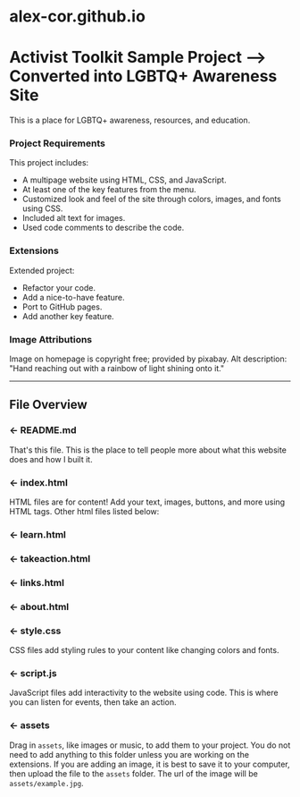 # alex-cor.github.io

# Activist Toolkit Sample Project --> Converted into LGBTQ+ Awareness Site

This is a place for LGBTQ+ awareness, resources, and education. 


### Project Requirements
This project includes: 
- A multipage website using HTML, CSS, and JavaScript.
- At least one of the key features from the menu. 
- Customized look and feel of the site through colors, images, and fonts using CSS.
- Included alt text for images.
- Used code comments to describe the code.


### Extensions
Extended project: 
- Refactor your code.
- Add a nice-to-have feature.
- Port to GitHub pages.
- Add another key feature.


### Image Attributions

Image on homepage is copyright free; provided by pixabay. 
Alt description: "Hand reaching out with a rainbow of light shining onto it."

---

## File Overview

### ← README.md

That's this file. This is the place to tell people more about what this website does and how I built it. 

### ← index.html

HTML files are for content! Add your text, images, buttons, and more using HTML tags. Other html files listed below: 

### ← learn.html

### ← takeaction.html

### ← links.html

### ← about.html



### ← style.css

CSS files add styling rules to your content like changing colors and fonts. 

### ← script.js

JavaScript files add interactivity to the website using code. This is where you can listen for events, then take an action.

### ← assets

Drag in `assets`, like images or music, to add them to your project. You do not need to add anything to this folder unless you are working on the extensions. If you are adding an image, it is best to save it to your computer, then upload the file to the `assets` folder. The url of the image will be `assets/example.jpg`.


